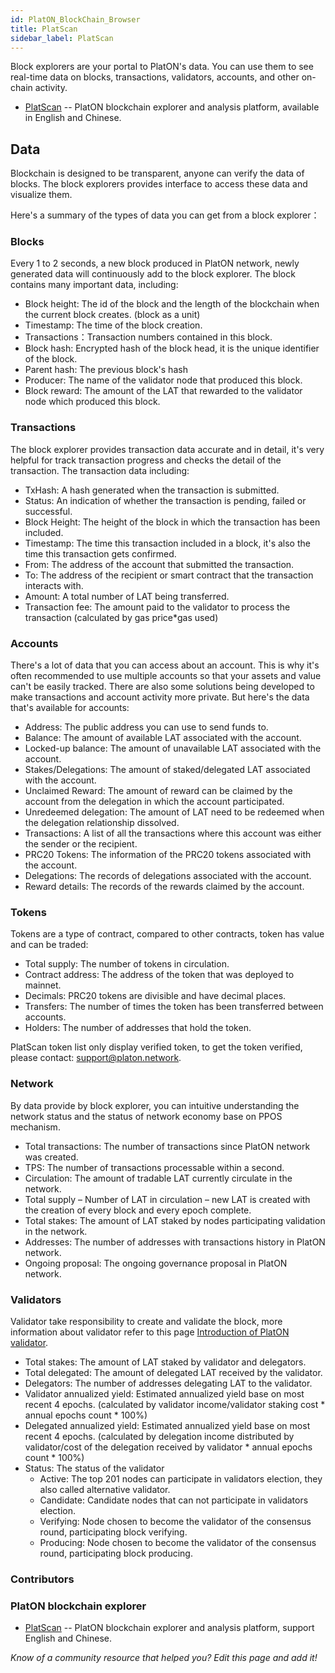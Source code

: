 ```yaml
---
id: PlatON_BlockChain_Browser
title: PlatScan
sidebar_label: PlatScan
---
```


Block explorers are your portal to PlatON's data. You can use them to see real-time data on blocks, transactions, validators, accounts, and other on-chain activity.

- [PlatScan](https://scan.platon.network) -- PlatON blockchain explorer and analysis platform, available in English and Chinese.

## Data

Blockchain is designed to be transparent, anyone can verify the data of blocks. The block explorers provides interface to access these data and visualize them.

Here's a summary of the types of data you can get from a block explorer：

### Blocks

Every 1 to 2 seconds, a new block produced in PlatON network, newly generated data will continuously add to the block explorer. The block contains many important data, including:

- Block height: The id of the block and the length of the blockchain when the current block creates. (block as a unit)
- Timestamp: The time of the block creation.
- Transactions：Transaction numbers contained in this block.
- Block hash: Encrypted hash of the block head, it is the unique identifier of the block.
- Parent hash: The previous block's hash
- Producer: The name of the validator node that produced this block.
- Block reward: The amount of the LAT that rewarded to the validator node which produced this block.

### Transactions

The block explorer provides transaction data accurate and in detail, it's very helpful for track transaction progress and checks the detail of the transaction. The transaction data including:

- TxHash: A hash generated when the transaction is submitted.
- Status: An indication of whether the transaction is pending, failed or successful.
- Block Height: The height of the block in which the transaction has been included.
- Timestamp: The time this transaction included in a block, it's also the time this transaction gets confirmed.
- From: The address of the account that submitted the transaction.
- To: The address of the recipient or smart contract that the transaction interacts with.
- Amount: A total number of LAT being transferred.
- Transaction fee: The amount paid to the validator to process the transaction (calculated by gas price*gas used)

### Accounts

There's a lot of data that you can access about an account. This is why it's often recommended to use multiple accounts so that your assets and value can't be easily tracked. There are also some solutions being developed to make transactions and account activity more private. But here's the data that's available for accounts:

- Address: The public address you can use to send funds to.
- Balance: The amount of available LAT associated with the account.
- Locked-up balance: The amount of unavailable LAT associated with the account.
- Stakes/Delegations: The amount of staked/delegated LAT associated with the account.
- Unclaimed Reward: The amount of reward can be claimed by the account from the delegation in which the account participated.
- Unredeemed delegation: The amount of LAT need to be redeemed when the delegation relationship dissolved.
- Transactions: A list of all the transactions where this account was either the sender or the recipient.
- PRC20 Tokens: The information of the PRC20 tokens associated with the account.
- Delegations: The records of delegations associated with the account.
- Reward details: The records of the rewards claimed by the account.

### Tokens

Tokens are a type of contract, compared to other contracts, token has value and can be traded:

- Total supply: The number of tokens in circulation.
- Contract address: The address of the token that was deployed to mainnet.
- Decimals: PRC20 tokens are divisible and have decimal places.
- Transfers: The number of times the token has been transferred between accounts.
- Holders: The number of addresses that hold the token.

PlatScan token list only display verified token, to get the token verified, please contact: [support@platon.network](mailto:support@platon.network).

### Network

By data provide by block explorer, you can intuitive understanding the network status and the status of network economy base on PPOS mechanism.

- Total transactions: The number of transactions since PlatON network was created.
- TPS: The number of transactions processable within a second.
- Circulation: The amount of tradable LAT currently circulate in the network.
- Total supply – Number of LAT in circulation – new LAT is created with the creation of every block and every epoch complete.
- Total stakes: The amount of LAT staked by nodes participating validation in the network.
- Addresses: The number of addresses with transactions history in PlatON network.
- Ongoing proposal: The ongoing governance proposal in PlatON network.

### Validators

Validator take responsibility to create and validate the block, more information about validator refer to this page [Introduction of PlatON validator](/docs/en/PlatON_Validation_Introduce).

- Total stakes: The amount of LAT staked by validator and delegators.
- Total delegated: The amount of delegated LAT received by the validator.
- Delegators: The number of addresses delegating LAT to the validator.
- Validator annualized yield: Estimated annualized yield base on most recent 4 epochs. (calculated by validator income/validator staking cost \* annual epochs count \* 100%)
- Delegated annualized yield: Estimated annualized yield base on most recent 4 epochs. (calculated by delegation income distributed by validator/cost of the delegation received by validator \* annual epochs count \* 100%)
- Status: The status of the validator
  - Active: The top 201 nodes can participate in validators election, they also called alternative validator.
  - Candidate: Candidate nodes that can not participate in validators election.
  - Verifying: Node chosen to become the validator of the consensus round, participating block verifying.
  - Producing: Node chosen to become the validator of the consensus round, participating block producing.
  
  

### Contributors

### **PlatON blockchain explorer**

- [PlatScan](https://scan.platon.network) -- PlatON blockchain explorer and analysis platform, support English and Chinese.



*Know of a community resource that helped you? Edit this page and add it!*



